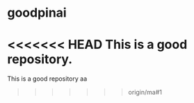 goodpinai
=========

<<<<<<< HEAD
This is a good repository.
=======
This is a good repository
aa
>>>>>>> origin/ma#1
